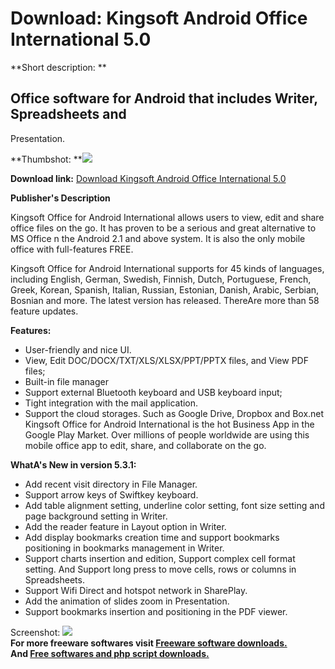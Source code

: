 # Download: Kingsoft Android Office International 5.0

**Short description: **

## Office software for Android that includes Writer, Spreadsheets and
Presentation.

  
**Thumbshot: **![](http://www.freewarefiles.com/screenshot/kngsftoffcandroid5_md.jpg)   
  
**Download link:** [Download Kingsoft Android Office International 5.0](http://freesoftwares.boysofts.com/Kingsoft-Android-Office-International_program_80988.html)  
  

**Publisher's Description**  
  

Kingsoft Office for Android International allows users to view, edit and share
office files on the go. It has proven to be a serious and great alternative to
MS Office n the Android 2.1 and above system. It is also the only mobile
office with full-features FREE.

Kingsoft Office for Android International supports for 45 kinds of languages,
including English, German, Swedish, Finnish, Dutch, Portuguese, French, Greek,
Korean, Spanish, Italian, Russian, Estonian, Danish, Arabic, Serbian, Bosnian
and more. The latest version has released. ThereAre more than 58 feature
updates.

**Features:**

  * User-friendly and nice UI. 
  * View, Edit DOC/DOCX/TXT/XLS/XLSX/PPT/PPTX files, and View PDF files; 
  * Built-in file manager 
  * Support external Bluetooth keyboard and USB keyboard input; 
  * Tight integration with the mail application. 
  * Support the cloud storages. Such as Google Drive, Dropbox and Box.net 
Kingsoft Office for Android International is the hot Business App in the
Google Play Market. Over millions of people worldwide are using this mobile
office app to edit, share, and collaborate on the go.

**WhatA's New in version 5.3.1:**

  * Add recent visit directory in File Manager. 
  * Support arrow keys of Swiftkey keyboard. 
  * Add table alignment setting, underline color setting, font size setting and page background setting in Writer. 
  * Add the reader feature in Layout option in Writer. 
  * Add display bookmarks creation time and support bookmarks positioning in bookmarks management in Writer. 
  * Support charts insertion and edition, Support complex cell format setting. And Support long press to move cells, rows or columns in Spreadsheets. 
  * Support Wifi Direct and hotspot network in SharePlay. 
  * Add the animation of slides zoom in Presentation. 
  * Support bookmarks insertion and positioning in the PDF viewer. 

  
  
Screenshot:
![](http://www.freewarefiles.com/screenshot/kngsftoffcandroid5.jpg)  
**For more freeware softwares visit [Freeware software downloads.](http://freesoftwares.boysofts.com/)**   
**And [Free softwares and php script downloads.](http://www.boysofts.com/)**

